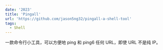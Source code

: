 ```yaml
---
date: '2023'
title: 'Pingall'
url: 'https://github.com/jason5ng32/pingall-a-shell-tool'
tags:
  - Shell
---
```


一款命令行小工具，可以方便地 ping 和 ping6 任何 URL，即使 URL 不是纯 IP。
